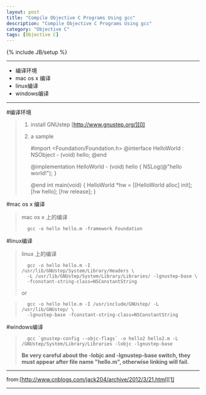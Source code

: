 ```yaml
---
layout: post
title: "Compile Objective C Programs Using gcc"
description: "Compile Objective C Programs Using gcc"
category: "Objective C"
tags: [Objective C]
---
```

{% include JB/setup %}

---
*	编译环境
*	mac os x 编译
*	linux编译
*	windows编译

---

#编译环境

>	1.	install GNUstep [http://www.gnustep.org/][0]
>	2.	a sample
>	
>		#import <Foundation/Foundation.h>
> 		@interface HelloWorld : NSObject
> 			- (void) hello;
>		@end
>
>	 	@implementation HelloWorld
>			- (void) hello {
>		NSLog(@"hello world!");
>		}
>
>		@end
>		int main(void) {
>			HelloWorld *hw = [[HelloWorld alloc] init];
>			[hw hello];
>			[hw release];
>		}
>

#mac os x 编译

>mac os x 上的编译
>
>		gcc -o hello hello.m -framework Foundation

#linux编译

>linux 上的编译
>
>		gcc -o hello hello.m -I /usr/lib/GNUstep/System/Library/Headers \
>		-L /usr/lib/GNUstep/System/Library/Libraries/ -lgnustep-base \
>		-fconstant-string-class=NSConstantString
>
>or

>		gcc -o hello hello.m -I /usr/include/GNUstep/ -L /usr/lib/GNUstep/ \
>		-lgnustep-base -fconstant-string-class=NSConstantString

#windows编译

>		gcc `gnustep-config --objc-flags` -o hello2 hello2.m -L /GNUstep/System/Library/Libraries -lobjc -lgnustep-base
>		
>**Be very careful about the -lobjc and -lgnustep-base switch, they must appear after file name "hello.m", otherwise linking will fail.**

---

from:[http://www.cnblogs.com/jack204/archive/2012/3/21.html][1]

---
[0]:http://www.gnustep.org/
[1]:http://www.cnblogs.com/jack204/archive/2012/3/21.html